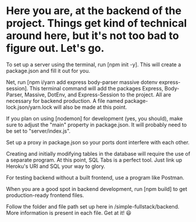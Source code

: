 # Here you are, at the backend of the project. Things get kind of technical around here, but it's not too bad to figure out. Let's go.

To set up a server using the terminal, run [npm init -y]. This will create a package.json and fill it out for you.

Net, run [npm i/yarn add express body-parser massive dotenv express-session]. This terminal command will add the packages Express, Body-Parser, Massive, DotEnv, and Express-Session to the project. All are necessary for backend production. A file named package-lock.json/yarn.lock will also be made at this point.

If you plan on using [nodemon] for development (yes, you should), make sure to adjust the "main" property in package.json. It will probably need to be set to "server/index.js".

Set up a proxy in package.json so your ports dont interfere with each other.

Creating and initially modifying tables in the database will require the use of a separate program. At this point, SQL Tabs is a perfect tool. Just link up Heroku's URI and SQL your way to glory.

For testing backend without a built frontend, use a program like Postman.

When you are a good spot in backend development, run [npm build] to get production-ready frontend files.

Follow the folder and file path set up here in /simple-fullstack/backend. More information is present in each file. Get at it! 😃